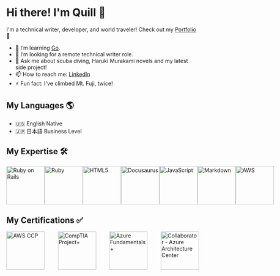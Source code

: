 # Hi there! I'm Quill 👋

   I'm a technical writer, developer, and world traveler!
   Check out my [Portfolio](https://quill-portfolio.onrender.com/) 💼


- 🌱 I’m learning [Go](https://github.com/teslazonda/learn-go-with-tests).
- 🤔 I’m looking for a remote technical writer role.
- 💬 Ask me about scuba diving, Haruki Murakami novels and my latest side project!
- 📫 How to reach me: [LinkedIn](https://www.linkedin.com/in/quilleran-cronwall/)
- ⚡ Fun fact: I've climbed Mt. Fuji, twice!

## My Languages :earth_americas:

- :us: English Native
- :jp: 日本語 Business Level

## My Expertise :hammer_and_wrench:

<div style="display: flex; justify-content: space-between; align-items: center;">

  <a href="https://rubyonrails.org" target="_blank" rel="noopener noreferrer">
    <img src="https://upload.wikimedia.org/wikipedia/commons/6/62/Ruby_On_Rails_Logo.svg" alt="Ruby on Rails" width="100" height="100"/>
  </a>

  <a href="https://www.ruby-lang.org/en" target="_blank" rel="noopener noreferrer">
    <img src="https://upload.wikimedia.org/wikipedia/commons/7/73/Ruby_logo.svg" alt="Ruby" width="100" height="100"/>
  </a>

  <a href="https://en.wikipedia.org/wiki/HTML5" target="_blank" rel="noopener noreferrer">
    <img src="https://upload.wikimedia.org/wikipedia/commons/6/61/HTML5_logo_and_wordmark.svg" alt="HTML5" width="100" height="100"/>
  </a>

  <a href="https://docusaurus.io" target="_blank" rel="noopener noreferrer">
    <img src="https://docusaurus.io/img/docusaurus.svg" alt="Docusaurus" width="100" height="100"/>
  </a>

  <a href="https://en.wikipedia.org/wiki/JavaScript" target="_blank" rel="noopener noreferrer">
    <img src="https://upload.wikimedia.org/wikipedia/commons/6/6a/JavaScript-logo.png" alt="JavaScript" width="100" height="100"/>
  </a>

  <a href="https://www.markdownguide.org" target="_blank" rel="noopener noreferrer">
    <img src="https://upload.wikimedia.org/wikipedia/commons/4/48/Markdown-mark.svg" alt="Markdown" width="100" height="100"/>
  </a>

  <a href="https://aws.amazon.com" target="_blank" rel="noopener noreferrer">
    <img src="https://upload.wikimedia.org/wikipedia/commons/9/93/Amazon_Web_Services_Logo.svg" alt="AWS" width="100" height="100"/>
  </a>
</div>

## My Certifications :white_check_mark:

<div style="display: flex; justify-content: space-between; align-items: center;">

<a href="https://www.credly.com/badges/595a0ca4-dc06-408b-ac43-261926009033/public_url" target="_blank" rel="noopener noreferrer">
  <img src="https://d1.awsstatic.com/certification/badges/AWS-Certified-Cloud-Practitioner_badge_150x150.17da917fbddc5383838d9f8209d2030c8d99f31e.png" alt="AWS CCP" width="100" height="100"/>
</a>

<a href="https://www.credly.com/badges/7fbc6493-a790-4142-9a43-33b677532664/public_url" target="_blank" rel="noopener noreferrer">
  <img src="https://images.credly.com/size/340x340/images/dac352d2-7755-4178-a4a4-b67a1a3f7aca/CompTIA_Project_2B.png" alt="CompTIA Project+" width="100" height="100"/>
</a>

<a href="https://learn.microsoft.com/api/credentials/share/en-us/QuilleranCronwall-6956/741B54D0DECF4CF3?sharingId=756FA4283293000B" target="_blank" rel="noopener noreferrer">
<img src="https://images.credly.com/images/be8fcaeb-c769-4858-b567-ffaaa73ce8cf/image.png" alt="Azure Fundamentals+" width="100" height="100"/>
</a>

<a href="https://www.credly.com/badges/6e43aa89-81a5-4d19-b323-d78cb6ec5918/linked_in_profile" target="_blank" rel="noopener noreferrer">
<img src="https://images.credly.com/size/680x680/images/0f0ef655-832a-45a0-99c0-5159efa1c00f/ArchitectureCenter_Collaborator_2x.png" alt="Collaborator - Azure Architecture Center" width="100" height="100"/>
</a>

</div>

